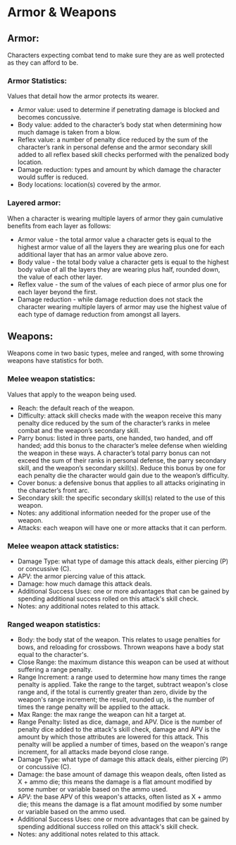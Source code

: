 # Armor & Weapons

## Armor:
Characters expecting combat tend to make sure they are as well protected as they can afford to be.

### Armor Statistics:
Values that detail how the armor protects its wearer.
* Armor value: used to determine if penetrating damage is blocked and becomes concussive.
* Body value: added to the character’s body stat when determining how much damage is taken from a blow.
* Reflex value: a number of penalty dice reduced by the sum of the character’s rank in personal defense and the armor secondary skill added to all reflex based skill checks performed with the penalized body location.
* Damage reduction: types and amount by which damage the character would suffer is reduced.
* Body locations: location(s) covered by the armor.

### Layered armor:
When a character is wearing multiple layers of armor they gain cumulative benefits from each layer as follows:
* Armor value - the total armor value a character gets is equal to the highest armor value of all the layers they are wearing plus one for each additional layer that has an armor value above zero.
* Body value - the total body value a character gets is equal to the highest body value of all the layers they are wearing plus half, rounded down, the value of each other layer.
* Reflex value - the sum of the values of each piece of armor plus one for each layer beyond the first.
* Damage reduction - while damage reduction does not stack the character wearing multiple layers of armor may use the highest value of each type of damage reduction from amongst all layers.

## Weapons:
Weapons come in two basic types, melee and ranged, with some throwing weapons have statistics for both.

### Melee weapon statistics:
Values that apply to the weapon being used.
* Reach: the default reach of the weapon.
* Difficulty: attack skill checks made with the weapon receive this many penalty dice reduced by the sum of the character’s ranks in melee combat and the weapon’s secondary skill.
* Parry bonus: listed in three parts, one handed, two handed, and off handed; add this bonus to the character’s melee defense when wielding the weapon in these ways. A character’s total parry bonus can not exceed the sum of their ranks in personal defense, the parry secondary skill, and the weapon’s secondary skill(s). Reduce this bonus by one for each penalty die the character would gain due to the weapon’s difficulty.
* Cover bonus: a defensive bonus that applies to all attacks originating in the character’s front arc.
* Secondary skill: the specific secondary skill(s) related to the use of this weapon.
* Notes: any additional information needed for the proper use of the weapon.
* Attacks: each weapon will have one or more attacks that it can perform.

### Melee weapon attack statistics:
* Damage Type: what type of damage this attack deals, either piercing (P) or concussive (C).
* APV: the armor piercing value of this attack.
* Damage: how much damage this attack deals.
* Additional Success Uses: one or more advantages that can be gained by spending additional success rolled on this attack's skill check.
* Notes: any additional notes related to this attack.

### Ranged weapon statistics:
* Body: the body stat of the weapon. This relates to usage penalties for bows, and reloading for crossbows. Thrown weapons have a body stat equal to the character's.
* Close Range: the maximum distance this weapon can be used at without suffering a range penalty.
* Range Increment: a range used to determine how many times the range penalty is applied. Take the range to the target, subtract weapon's close range and, if the total is currently greater than zero, divide by the weapon's range increment; the result, rounded up, is the number of times the range penalty will be applied to the attack.  
* Max Range: the max range the weapon can hit a target at.
* Range Penalty: listed as dice, damage, and APV. Dice is the number of penalty dice added to the attack's skill check, damage and APV is the amount by which those attributes are lowered for this attack. This penalty will be applied a number of times, based on the weapon's range increment, for all attacks made beyond close range.
* Damage Type: what type of damage this attack deals, either piercing (P) or concussive (C).
* Damage: the base amount of damage this weapon deals, often listed as X + ammo die; this means the damage is a flat amount modified by some number or variable based on the ammo used.
* APV: the base APV of this weapon's attacks, often listed as X + ammo die; this means the damage is a flat amount modified by some number or variable based on the ammo used.
* Additional Success Uses: one or more advantages that can be gained by spending additional success rolled on this attack's skill check.
* Notes: any additional notes related to this attack.
